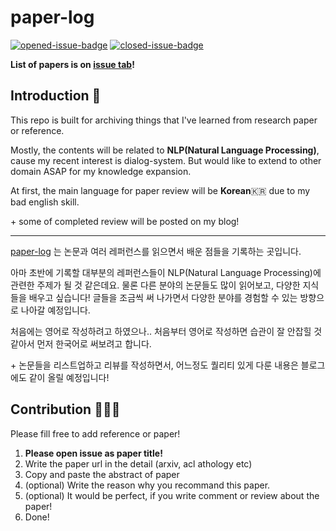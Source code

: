 # paper-log

[![opened-issue-badge](https://img.shields.io/github/issues/codertimo/paper-log)](https://github.com/codertimo/paper-log/issues)
[![closed-issue-badge](https://img.shields.io/github/issues-closed/codertimo/paper-log)](https://github.com/codertimo/paper-log/issues?utf8=%E2%9C%93&q=is%3Aissue+is%3Aclosed+)

**List of papers is on [issue tab](https://github.com/codertimo/paper-log/issues)!**

## Introduction 👋

This repo is built for archiving things that I've learned from research paper or reference.

Mostly, the contents will be related to **NLP(Natural Language Processing)**, cause my recent interest is dialog-system.
But would like to extend to other domain ASAP for my knowledge expansion.

At first, the main language for paper review will be **Korean**🇰🇷 due to my bad english skill.

\+ some of completed review will be posted on my blog!

---

[paper-log](https://github.com/codertimo/paper-log) 는 논문과 여러 레퍼런스를 읽으면서 배운 점들을 기록하는 곳입니다.

아마 초반에 기록할 대부분의 레퍼런스들이 NLP(Natural Language Processing)에 관련한 주제가 될 것 같은데요.
물론 다른 분야의 논문들도 많이 읽어보고, 다양한 지식들을 배우고 싶습니다! 글들을 조금씩 써 나가면서 다양한 분야를 경험할 수 있는 방향으로 나아갈 예정입니다.

처음에는 영어로 작성하려고 하였으나.. 처음부터 영어로 작성하면 습관이 잘 안잡힐 것 같아서 먼저 한국어로 써보려고 합니다.

\+ 논문들을 리스트업하고 리뷰를 작성하면서, 어느정도 퀄리티 있게 다룬 내용은 블로그에도 같이 올릴 예정입니다!

## Contribution 🕵🏻‍♂️

Please fill free to add reference or paper!

1. **Please open issue as paper title!**
2. Write the paper url in the detail (arxiv, acl athology etc)
3. Copy and paste the abstract of paper
4. (optional) Write the reason why you recommand this paper.
5. (optional) It would be perfect, if you write comment or review about the paper!
6. Done!
